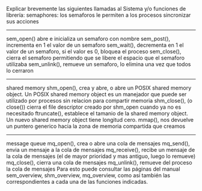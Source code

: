Explicar brevemente las siguientes llamadas al Sistema y/o funciones de librería:
semaphores: los semaforos le permiten a los procesos sincronizar sus acciones
*******************
sem_open()  abre e inicializa un semaforo con nombre
sem_post(), incrementa en 1 el valor de un semaforo
sem_wait(), decrementa en 1 el valor de un semaforo, si el valor es 0, bloquea el proceso
sem_close(), cierra el semaforo permitiendo que se libere el espacio que el semaforo utilizaba
sem_unlink(), remueve un semaforo, lo elimina una vez que todos lo cerraron
*******************
shared memory
shm_open(), crea y abre, o abre un POSIX shared memory object. Un POSIX shared memory object 
es un manejador que puede ser utilizado por procesos sin relacion para compartir memoria
shm_close(), (o close()) cierra el file descriptor creado por shm_open cuando ya no es necesitado
ftruncate(), establece el tamanio de la shared memory object. Un nuevo shared memory object tiene longitud cero.
mmap(), nos devuelve un puntero generico hacia la zona de memoria compartida que creamos
*******************
message queue 
mq_open(), crea o abre una cola de mensajes
mq_send(), envia un mensaje a la cola de mensajes
mq_receive(), recibe un mensaje de la cola de mensajes (el de mayor prioridad y mas antiguo, luego lo remueve)
mq_close(), cierra una cola de mensajes 
mq_unlink(), remueve del proceso la cola de mensajes 
Para esto puede consultar las páginas del manual sem_overview, shm_overview,
mq_overview, como así también las correspondientes a cada una de las funciones
indicadas.